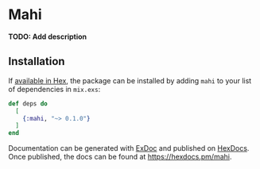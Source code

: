 # Mahi

**TODO: Add description**

## Installation

If [available in Hex](https://hex.pm/docs/publish), the package can be installed
by adding `mahi` to your list of dependencies in `mix.exs`:

```elixir
def deps do
  [
    {:mahi, "~> 0.1.0"}
  ]
end
```

Documentation can be generated with [ExDoc](https://github.com/elixir-lang/ex_doc)
and published on [HexDocs](https://hexdocs.pm). Once published, the docs can
be found at <https://hexdocs.pm/mahi>.

